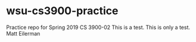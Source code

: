 # wsu-cs3900-practice
Practice repo for Spring 2019 CS 3900-02
This is a test. This is only a test.
Matt Eilerman